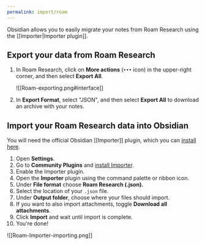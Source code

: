 ```yaml
---
permalink: import/roam
---
```

Obsidian allows you to easily migrate your notes from Roam Research  using the [[Importer|Importer plugin]].

## Export your data from Roam Research

1. In Roam Research, click on **More actions** (`•••` icon) in the upper-right corner, and then select **Export All**.
   
   ![[Roam-exporting.png#interface]]
2. In **Export Format**, select "JSON", and then select **Export All** to download an archive with your notes.

## Import your Roam Research data into Obsidian

You will need the official Obsidian [[Importer]] plugin, which you can [install here](obsidian://show-plugin?id=obsidian-importer).

1. Open **Settings**.
2. Go to **Community Plugins** and [install Importer](obsidian://show-plugin?id=obsidian-importer).
3. Enable the Importer plugin.
4. Open the **Importer** plugin using the command palette or ribbon icon.
5. Under **File format** choose **Roam Research (.json).**
6. Select the location of your `.json` file.
7. Under **Output folder**, choose where your files should import.
8. If you want to also import attachments, toggle **Download all attachments**.
9. Click **Import** and wait until import is complete.
10. You're done!

![[Roam-Importer-importing.png]]

